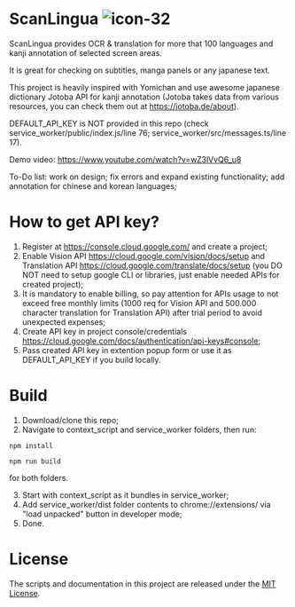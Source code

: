 # ScanLingua ![icon-32](https://user-images.githubusercontent.com/116193464/227442669-3b44093f-61e7-48f5-9997-d4b23b01e1d3.png)

ScanLingua provides OCR & translation for more that 100 languages and kanji annotation of selected screen areas.

It is great for checking on subtitles, manga panels or any japanese text.

This project is heavily inspired with Yomichan and use awesome japanese dictionary Jotoba API for kanji annotation (Jotoba takes data from various resources, you can check them out at https://jotoba.de/about).

DEFAULT_API_KEY is NOT provided in this repo (check service_worker/public/index.js/line 76; service_worker/src/messages.ts/line 17).

Demo video: https://www.youtube.com/watch?v=wZ3lVvQ6_u8

To-Do list: work on design; fix errors and expand existing functionality; add annotation for chinese and korean languages;

# How to get API key?
1. Register at https://console.cloud.google.com/ and create a project;
2. Enable Vision API https://cloud.google.com/vision/docs/setup and Translation API https://cloud.google.com/translate/docs/setup (you DO NOT need to setup google CLI or libraries, just enable needed APIs for created project);
3. It is mandatory to enable billing, so pay attention for APIs usage to not exceed free monthly limits (1000 req for Vision API and 500.000 character translation for Translation API) after trial period to avoid unexpected expenses;
4. Create API key in project console/credentials https://cloud.google.com/docs/authentication/api-keys#console;
5. Pass created API key in extention popup form or use it as DEFAULT_API_KEY if you build locally.

# Build
1. Download/clone this repo;
2. Navigate to context_script and service_worker folders, then run:   
```
npm install
```
```
npm run build
```
for both folders.

3. Start with context_script as it bundles in service_worker;
4. Add service_worker/dist folder contents to chrome://extensions/ via "load unpacked" button in developer mode;
5. Done.


# License
The scripts and documentation in this project are released under the [MIT License](https://github.com/OuterSpaceHobo/ScanLingua/blob/main/LICENSE).

